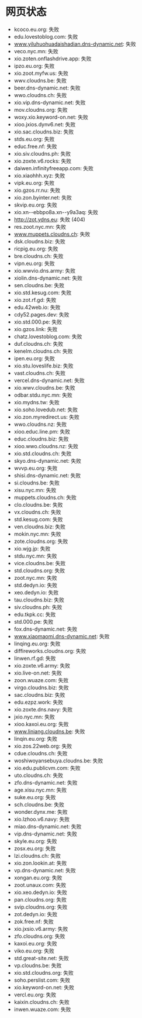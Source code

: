# 网页状态
- kcoco.eu.org: 失败
- edu.lovestoblog.com: 失败
- www.yiluhuohuadaishadian.dns-dynamic.net: 失败
- veco.nyc.mn: 失败
- xio.zoten.onflashdrive.app: 失败
- ipzo.eu.org: 失败
- xio.zoot.myfw.us: 失败
- wwv.cloudns.be: 失败
- beer.dns-dynamic.net: 失败
- wwo.cloudns.ch: 失败
- xio.vip.dns-dynamic.net: 失败
- mov.cloudns.org: 失败
- woxy.xio.keyword-on.net: 失败
- xioo.jxios.dynv6.net: 失败
- xio.sac.cloudns.biz: 失败
- stds.eu.org: 失败
- educ.free.nf: 失败
- xio.siv.cloudns.ph: 失败
- xio.zoxte.v6.rocks: 失败
- daiwen.infinityfreeapp.com: 失败
- xio.xiaohhh.xyz: 失败
- vipk.eu.org: 失败
- xio.gzos.rr.nu: 失败
- xio.zon.byinter.net: 失败
- skvip.eu.org: 失败
- xio.xn--ebbpo8a.xn--y9a3aq: 失败
- http://zot.ydns.eu: 失败 (404)
- res.zoot.nyc.mn: 失败
- www.muppets.cloudns.ch: 失败
- dsk.cloudns.biz: 失败
- ricpig.eu.org: 失败
- bre.cloudns.ch: 失败
- vipn.eu.org: 失败
- xio.wwvio.dns.army: 失败
- xiolin.dns-dynamic.net: 失败
- sen.cloudns.be: 失败
- xio.std.kesug.com: 失败
- xio.zot.rf.gd: 失败
- edu.42web.io: 失败
- cdy52.pages.dev: 失败
- xio.std.000.pe: 失败
- xio.gzos.link: 失败
- chatz.lovestoblog.com: 失败
- duf.cloudns.ch: 失败
- kenelm.cloudns.ch: 失败
- ipen.eu.org: 失败
- xio.stu.loveslife.biz: 失败
- vast.cloudns.ch: 失败
- vercel.dns-dynamic.net: 失败
- xio.wwv.cloudns.be: 失败
- odbar.stdu.nyc.mn: 失败
- xio.mydns.tw: 失败
- xio.soho.lovedub.net: 失败
- xio.zon.myredirect.us: 失败
- wwo.cloudns.nz: 失败
- xioo.educ.line.pm: 失败
- educ.cloudns.biz: 失败
- xioo.wwo.cloudns.nz: 失败
- xio.std.cloudns.ch: 失败
- skyo.dns-dynamic.net: 失败
- wvvp.eu.org: 失败
- shisi.dns-dynamic.net: 失败
- si.cloudns.be: 失败
- xisu.nyc.mn: 失败
- muppets.cloudns.ch: 失败
- clo.cloudns.be: 失败
- vx.cloudns.ch: 失败
- std.kesug.com: 失败
- ven.cloudns.biz: 失败
- mokin.nyc.mn: 失败
- zote.cloudns.org: 失败
- xio.wjg.jp: 失败
- stdu.nyc.mn: 失败
- vice.cloudns.be: 失败
- std.cloudns.org: 失败
- zoot.nyc.mn: 失败
- std.dedyn.io: 失败
- xeo.dedyn.io: 失败
- tau.cloudns.biz: 失败
- siv.cloudns.ph: 失败
- edu.tkpk.cc: 失败
- std.000.pe: 失败
- fox.dns-dynamic.net: 失败
- www.xiaomaomi.dns-dynamic.net: 失败
- linqing.eu.org: 失败
- diffireworks.cloudns.org: 失败
- linwen.rf.gd: 失败
- xio.zoxte.v6.army: 失败
- xio.live-on.net: 失败
- zoon.wuaze.com: 失败
- virgo.cloudns.biz: 失败
- sac.cloudns.biz: 失败
- edu.ezpz.work: 失败
- xio.zoxte.dns.navy: 失败
- jxio.nyc.mn: 失败
- xioo.kaxoi.eu.org: 失败
- www.liniang.cloudns.be: 失败
- linqin.eu.org: 失败
- xio.zos.22web.org: 失败
- cdue.cloudns.ch: 失败
- woshiwoyansebuya.cloudns.be: 失败
- xio.edu.publicvm.com: 失败
- uto.cloudns.ch: 失败
- zfo.dns-dynamic.net: 失败
- age.xisu.nyc.mn: 失败
- suke.eu.org: 失败
- sch.cloudns.be: 失败
- wonder.dynx.me: 失败
- xio.lzhoo.v6.navy: 失败
- miao.dns-dynamic.net: 失败
- vip.dns-dynamic.net: 失败
- skyle.eu.org: 失败
- zosx.eu.org: 失败
- lzi.cloudns.ch: 失败
- xio.zon.lookin.at: 失败
- vp.dns-dynamic.net: 失败
- xongan.eu.org: 失败
- zoot.unaux.com: 失败
- xio.xeo.dedyn.io: 失败
- pan.cloudns.org: 失败
- svip.cloudns.org: 失败
- zot.dedyn.io: 失败
- zok.free.nf: 失败
- xio.jxsio.v6.army: 失败
- zfo.cloudns.org: 失败
- kaxoi.eu.org: 失败
- viko.eu.org: 失败
- std.great-site.net: 失败
- vp.cloudns.be: 失败
- xio.std.cloudns.org: 失败
- soho.perslist.com: 失败
- xio.keyword-on.net: 失败
- vercl.eu.org: 失败
- kaixin.cloudns.ch: 失败
- inwen.wuaze.com: 失败
